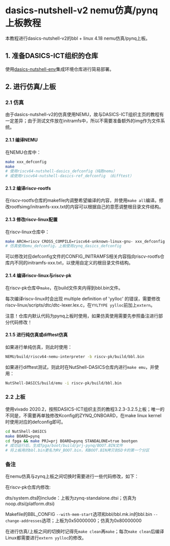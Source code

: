 # dasics-nutshell-v2 nemu仿真/pynq上板教程

本教程进行dasics-nutshell-v2的bbl + linux 4.18 nemu仿真/pynq上板。

## 1. 准备DASICS-ICT组织的仓库

使用[dasics-nutshell-env](https://github.com/DASICS-ICT/dasics-nutshell-env)集成环境仓库进行简易部署。

## 2. 进行仿真/上板

### 2.1 仿真

由于dasics-nutshell-v2的仿真使用NEMU，故与DASICS-ICT组织主页的教程有一定差异；由于测试文件放在initramfs中，所以不需要准备额外的img作为文件系统。

#### 2.1.1 编译NEMU

在NEMU仓库中：

```bash
make xxx_defconfig
make
# 使用riscv64-nutshell-dasics_defconfig（纯跑nemu）
# 或使用riscv64-nutshell-dasics-ref_defconfig （difftest）
```

#### 2.1.2 编译riscv-rootfs

在riscv-rootfs仓库的makefile内调整希望编译的内容，并使用`make all`编译。修改rootfsimg/initramfs-xxx.txt的内容可以根据自己的意愿调整根目录文件结构。

#### 2.1.3 修改riscv-linux配置

在riscv-linux仓库中： 

```bash
make ARCH=riscv CROSS_COMPILE=riscv64-unknown-linux-gnu- xxx_defconfig
# 仿真使用emu_defconfig，上板使用zynq_dasics_defconfig
```

可以修改对应defconfig文件的CONFIG_INITRAMFS相关内容指向riscv-rootfs仓库内不同的initramfs-xxx.txt，以使用自定义的根目录文件结构。

#### 2.1.4 编译riscv-linux与riscv-pk

在riscv-pk仓库中`make`，在build文件夹内得到bbl.bin文件。

每次编译riscv-linux时会出现 multiple definition of 'yylloc' 的错误，需要修改riscv-linux/scripts/dtc/dtc-lexer.lex.c，在`YYLTYPE yylloc`前加上`extern`。

注意！仓库内默认代码为pynq上板时使用，如果仿真使用需要先参照备注进行部分代码修改！

#### 2.1.5 进行纯仿真或difftest仿真

如果进行单纯仿真，则此时使用：

```bash
NEMU/build/riscv64-nemu-interpreter -b riscv-pk/build/bbl.bin
```

如果进行difftest测试，则此时在NutShell-DASICS仓库内进行`make emu`，并使用：

```bash
NutShell-DASICS/build/emu -i riscv-pk/build/bbl.bin
```

### 2.2 上板

使用vivado 2020.2，按照DASICS-ICT组织主页的教程3.2.3-3.2.5上板；唯一的不同是，不需要再单独修改Kconfig的ZYNQ_ONBOARD，在make linux kernel时使用对应的defconfig即可。

```bash
cd NutShell-DASICS
make BOARD=pynq
cd fpga && make PRJ=prj BOARD=pynq STANDALONE=true bootgen
# 成功运行后，生成fpga/boot/build/prj-pynq/BOOT.BIN文件
# 将上板用的bbl.bin更名为RV_BOOT.bin，和BOOT.BIN拷贝到SD卡的第一个分区
```

### 备注

在nemu仿真与zynq上板之间切换时需要进行一些代码修改，如下：

在riscv-pk仓库内修改:

dts/system.dts的include：上板为zynq-standalone.dtsi；仿真为noop.dtsi(platform.dtsi)

Makefile的BBL_CONFIG `--with-mem-start`选项和bbl/bbl.mk.in的bbl.bin `--change-addresses`选项；上板为0x50000000；仿真为0x80000000
        
在进行仿真/上板之间的切换时记得先`make clean`再`make`；每次`make clean`后编译Linux都需要进行`extern yylloc`的修改。
